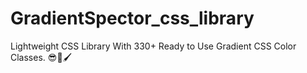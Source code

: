 # GradientSpector_css_library
Lightweight CSS Library With 330+ Ready to Use Gradient CSS Color Classes. 😎🎨🖌
